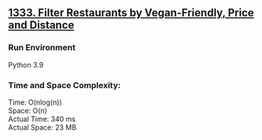 ## [1333. Filter Restaurants by Vegan-Friendly, Price and Distance](https://leetcode.com/problems/filter-restaurants-by-vegan-friendly-price-and-distance/submissions/)

### Run Environment
Python 3.9

### Time and Space Complexity:
Time: O(nlog(n))  
Space: O(n)  
Actual Time: 340 ms  
Actual Space: 23 MB
